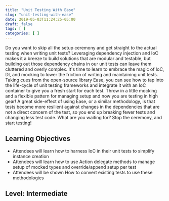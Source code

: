 ```yaml
---
title: "Unit Testing With Ease"
slug: "unit-testing-with-ease"
date: 2019-05-03T11:24:25-05:00
draft: false
tags: [ ]
categories: [ ]
---
```


Do you want to skip all the setup ceremony and get straight to the actual testing when writing unit tests? Leveraging dependency injection and IoC makes it a breeze to build solutions that are modular and testable, but building out those dependency chains in our unit tests can leave them cluttered and overly complex. It's time to learn to embrace the magic of IoC, DI, and mocking to lower the friction of writing and maintaining unit tests. Taking cues from the open-source library Ease, you can see how to tap into the life-cycle of unit testing frameworks and integrate it with an IoC container to give you a fresh start for each test. Throw in a little mocking and a flexible pattern for managing setup and now you are testing in high gear! A great side-effect of using Ease, or a similar methodology, is that tests become more resilient against changes in the dependencies that are not a direct concern of the test, so you end up breaking fewer tests and changing less test code. What are you waiting for? Stop the ceremony, and start testing!

## Learning Objectives

* Attendees will learn how to harness IoC in their unit tests to simplify instance creation
* Attendees will learn how to use Action<T> delegate methods to manage setup of mocked types and override/append setup per test
* Attendees will be shown How to convert existing tests to use these methodologies

## Level: Intermediate